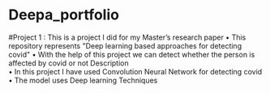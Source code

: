 # Deepa_portfolio
#Project 1 :
This is a project I did for my Master’s research paper
•	This repository represents "Deep learning based approaches for detecting covid"
•	With the help of this project we can detect whether the person is affected by covid or not
Description 	
•	In this project I have used Convolution Neural Network for detecting covid
•	The model uses Deep learning Techniques


